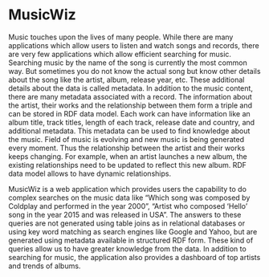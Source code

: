 # MusicWiz
Music touches upon the lives of many people. While there are many applications which allow users to
listen and watch songs and records, there are very few applications which allow efficient searching for
music. Searching music by the name of the song is currently the most common way. But sometimes you
do not know the actual song but know other details about the song like the artist, album, release year, etc.
These additional details about the data is called metadata. In addition to the music content, there are many
metadata associated with a record. The information about the artist, their works and the relationship between
them form a triple and can be stored in RDF data model. Each work can have information like an album
title, track titles, length of each track, release date and country, and additional metadata. This metadata can
be used to find knowledge about the music. Field of music is evolving and new music is being generated
every moment. Thus the relationship between the artist and their works keeps changing. For example, when
an artist launches a new album, the existing relationships need to be updated to reflect this new album. RDF
data model allows to have dynamic relationships.

MusicWiz is a web application which provides users the capability to do complex searches on the music
data like “Which song was composed by Coldplay and performed in the year 2000”, “Artist who composed
‘Hello’ song in the year 2015 and was released in USA”. The answers to these queries are not generated
using table joins as in relational databases or using key word matching as search engines like Google and
Yahoo, but are generated using metadata available in structured RDF form. These kind of queries allow us to have greater knowledge from the data. In addition to searching for music, the application also provides
a dashboard of top artists and trends of albums.
